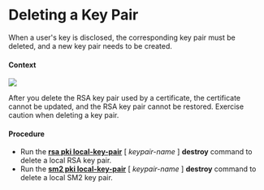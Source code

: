 Deleting a Key Pair
===================

When a user's key is disclosed, the corresponding key pair must be deleted, and a new key pair needs to be created.

#### Context

![](../../../../public_sys-resources/notice_3.0-en-us.png) 

After you delete the RSA key pair used by a certificate, the certificate cannot be updated, and the RSA key pair cannot be restored. Exercise caution when deleting a key pair.



#### Procedure

* Run the [**rsa pki local-key-pair**](cmdqueryname=rsa+pki+local-key-pair+destroy) [ *keypair-name* ] **destroy** command to delete a local RSA key pair.
* Run the [**sm2 pki local-key-pair**](cmdqueryname=sm2+pki+local-key-pair+destroy) [ *keypair-name* ] **destroy** command to delete a local SM2 key pair.